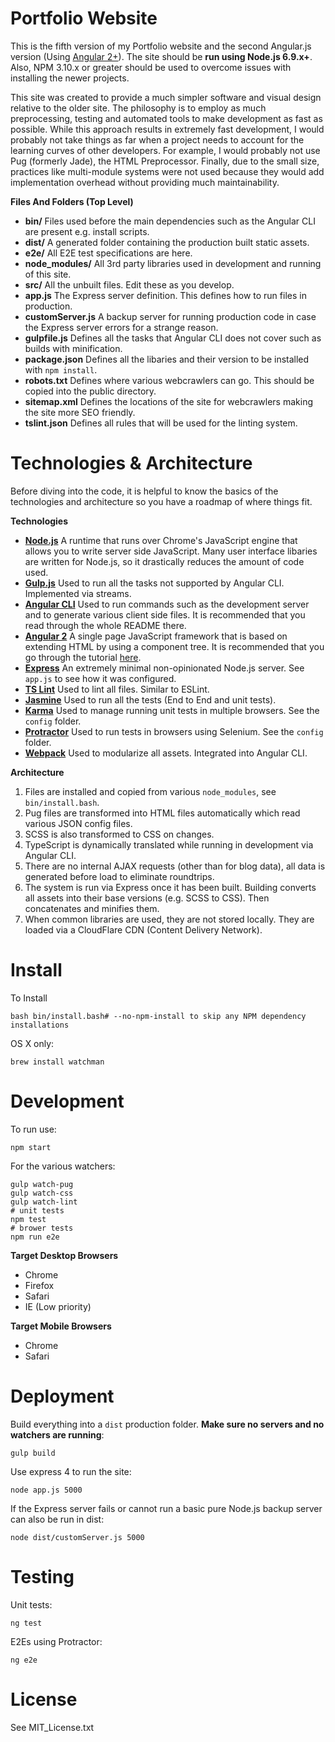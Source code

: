 Portfolio Website
=================
This is the fifth version of my Portfolio website and the second Angular.js version (Using [Angular 2+](https://angular.io/)). The site should be **run using Node.js 6.9.x+**. Also, NPM 3.10.x or greater should be used to overcome issues with installing the newer projects.

This site was created to provide a much simpler software and visual design relative to the older site. The philosophy is to employ as much preprocessing, testing and automated tools to make development as fast as possible. While this approach results in extremely fast development, I would probably not take things as far when a project needs to account for the learning curves of other developers. For example, I would probably not use Pug (formerly Jade), the HTML Preprocessor. Finally, due to the small size, practices like multi-module systems were not used because they would add implementation overhead without providing much maintainability.

**Files And Folders (Top Level)**
 * **bin/** Files used before the main dependencies such as the Angular CLI are present e.g. install scripts.
 * **dist/** A generated folder containing the production built static assets.
 * **e2e/** All E2E test specifications are here.
 * **node_modules/** All 3rd party libraries used in development and running of this site.
 * **src/** All the unbuilt files. Edit these as you develop.
 * **app.js** The Express server definition. This defines how to run files in production.
 * **customServer.js** A backup server for running production code in case the Express server errors for a strange reason.
 * **gulpfile.js** Defines all the tasks that Angular CLI does not cover such as builds with minification.
 * **package.json** Defines all the libaries and their version to be installed with `npm install`.
 * **robots.txt** Defines where various webcrawlers can go. This should be copied into the public directory.
 * **sitemap.xml** Defines the locations of the site for webcrawlers making the site more SEO friendly.
 * **tslint.json** Defines all rules that will be used for the linting system.

Technologies & Architecture
===========================
Before diving into the code, it is helpful to know the basics of the technologies and architecture so you have a roadmap of where things fit.

**Technologies**
 * **[Node.js](https://nodejs.org/en/)** A runtime that runs over Chrome's JavaScript engine that allows you to write server side JavaScript. Many user interface libaries are written for Node.js, so it drastically reduces the amount of code used.
 * **[Gulp.js](https://nodejs.org/en/)** Used to run all the tasks not supported by Angular CLI. Implemented via streams.
 * **[Angular CLI](https://github.com/angular/angular-cli)** Used to run commands such as the development server and to generate various client side files. It is recommended that you read through the whole README there.
 * **[Angular 2](https://angular.io/)** A single page JavaScript framework that is based on extending HTML by using a component tree. It is recommended that you go through the tutorial [here](https://angular.io/docs/ts/latest/tutorial/).
 * **[Express](http://expressjs.com/)** An extremely minimal non-opinionated Node.js server. See `app.js` to see how it was configured. 
 * **[TS Lint](https://palantir.github.io/tslint/)** Used to lint all files. Similar to ESLint.
 * **[Jasmine](http://jasmine.github.io/2.4/introduction.html)** Used to run all the tests (End to End and unit tests).
 * **[Karma](https://karma-runner.github.io/1.0/index.html)** Used to manage running unit tests in multiple browsers. See the `config` folder.
 * **[Protractor](http://www.protractortest.org/#/)** Used to run tests in browsers using Selenium. See the `config` folder.
 * **[Webpack](http://webpack.github.io/docs/what-is-webpack.html)** Used to modularize all assets. Integrated into Angular CLI.

**Architecture**
 
 1. Files are installed and copied from various `node_modules`, see `bin/install.bash`.
 2. Pug files are transformed into HTML files automatically which read various JSON config files.
 3. SCSS is also transformed to CSS on changes.
 4. TypeScript is dynamically translated while running in development via Angular CLI.
 5. There are no internal AJAX requests (other than for blog data), all data is generated before load to eliminate roundtrips.
 6. The system is run via Express once it has been built. Building converts all assets into their base versions (e.g. SCSS to CSS). Then concatenates and minifies them.
 7. When common libraries are used, they are not stored locally. They are loaded via a CloudFlare CDN (Content Delivery Network).

Install
=======
To Install

    bash bin/install.bash# --no-npm-install to skip any NPM dependency installations

OS X only:

    brew install watchman

Development
===========
To run use:

    npm start

For the various watchers:

    gulp watch-pug
    gulp watch-css
    gulp watch-lint
    # unit tests
    npm test
    # brower tests
    npm run e2e


**Target Desktop Browsers**
  * Chrome
  * Firefox
  * Safari
  * IE (Low priority)

**Target Mobile Browsers**
  * Chrome
  * Safari

Deployment
==========
Build everything into a `dist` production folder. **Make sure no servers and no watchers are running**:

    gulp build

Use express 4 to run the site:

    node app.js 5000

If the Express server fails or cannot run a basic pure Node.js backup server can also be run in dist:

    node dist/customServer.js 5000

Testing
=======
Unit tests:

    ng test

E2Es using Protractor:

    ng e2e

License
=======
See MIT_License.txt
